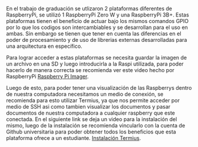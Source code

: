 
En el trabajo de graduación se utlizaron 2 plataformas diferentes de RaspberryPi, se utilizó 1 RaspberryPi Zero W y una RaspberryPi 3B+. Estas plataformas tienen el beneficio de actuar bajo los mismos comandos GPIO por lo que los codigos son intercambiables y se desarrollan para el uso en ambas. Sin embargo se tienen que tener en cuenta las diferencias en el poder de procesamiento y de uso de librerias externas desarrolladas para una arquitectura en específico. 

Para lograr acceder a estas plataformas se necesita guardar la imagen de un archivo en una SD y luego introducirla a la Raspi utilizada, para poder hacerlo de manera correcta se recomienda ver este video hecho por RaspberryPi  [Raspberry Pi Imager](https://www.youtube.com/watch?v=ntaXWS8Lk34 "How to use Raspberry Pi Imager "). 

Luego de esto, para poder tener una visualización de las Raspberrys dentro de nuestra computadora necesitamos un medio de conexión, se recomienda para esto utilizar Termius, ya que nos permite acceder por medio de SSH asi como tambien visualizar los documentos y pasar documentos de nuestra computadora a cualquier raspberry que este conectada. En el siguiente link se deja un video para la instalación del mismo, luego de la instalación se recomienda vincularlo con la cuenta de Github universitaria para poder obtener todos los beneficios que esta plataforma ofrece a un estudiante.  [Instalación Termius](https://www.youtube.com/watch?v=Mfk1RMeUnNA "Descargar e instalar Termius").
